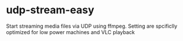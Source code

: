 # udp-stream-easy
Start streaming media files via UDP using ffmpeg. Setting are spcificlly optimized for low power machines and VLC playback
